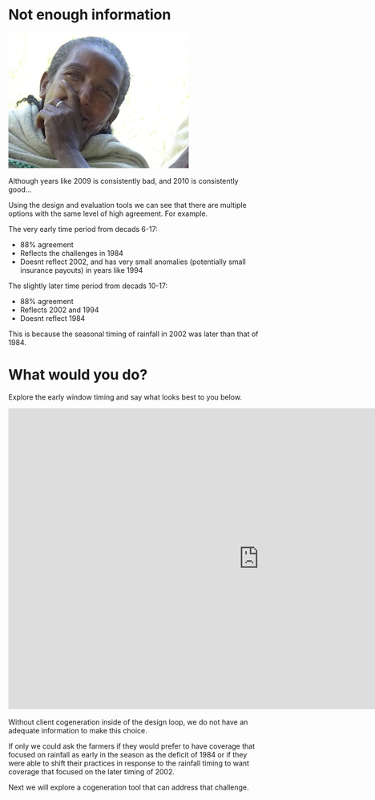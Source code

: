 # Not enough information

![](assets/images/WomanThinking2015Ethiopia.jpg)

Although years like 2009 is consistently bad, and 2010 is consistently good...

Using the design and evaluation tools we can see that there are multiple options with the same level of high agreement. For example.

The very early time period from decads 6-17:

* 88% agreement
* Reflects the challenges in 1984 
* Doesnt reflect 2002, and has very small anomalies (potentially small insurance payouts) in years like 1994

The slightly later time period from decads 10-17:

* 88% agreement
* Reflects 2002 and 1994 
* Doesnt reflect 1984

This is because the seasonal timing of rainfall in 2002 was later than that of 1984.  

# What would you do?

Explore the early window timing and say what looks best to you below.

<iframe src="https://docs.google.com/forms/d/e/1FAIpQLSfa7XzpTGK-NXcNkxQxbpaLq6_TINaBQvKfp-c-Y1Fu1f9RrQ/viewform?embedded=true" width="1000" height="600" frameborder="0" marginheight="0" marginwidth="0">Loading…</iframe>

Without client cogeneration inside of the design loop, we do not have an adequate information to make this choice.  

If only we could ask the farmers if they would prefer to have coverage that focused on rainfall as early in the season as the deficit of 1984 or if they were able to shift their practices in response to the rainfall timing to want coverage that focused on the later timing of 2002.

Next we will explore a cogeneration tool that can address that challenge.


